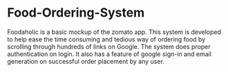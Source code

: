 # Food-Ordering-System
Foodaholic is a basic mockup of the zomato app.
This system is developed to help ease the time consuming and tedious way of ordering food by scrolling through hundreds of links on Google. The system does proper authentication on login. It also has a feature of google sign-in and email generation on successful order placement by any user.
